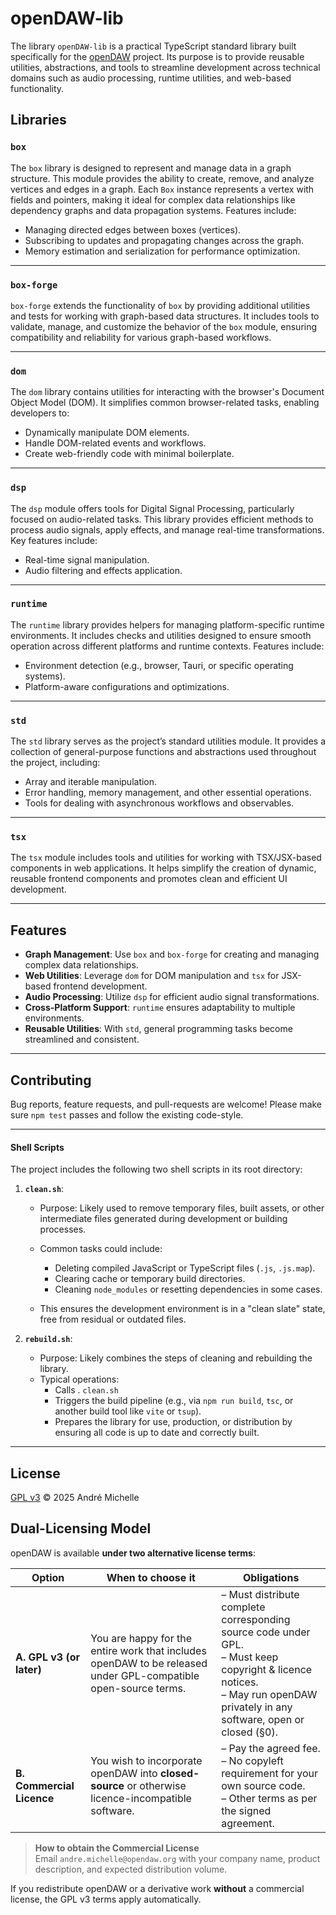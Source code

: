 # openDAW-lib

The library `openDAW-lib` is a practical TypeScript standard library built specifically for
the [openDAW](https://github.com/andremichelle/openDAW) project. Its purpose is to provide reusable utilities,
abstractions, and tools to streamline development across technical domains such as audio processing, runtime utilities,
and web-based functionality.

## Libraries

### `box`

The `box` library is designed to represent and manage data in a graph structure. This module provides the ability to create, remove, and analyze vertices and edges in a graph. Each `Box` instance represents a vertex with fields and pointers, making it ideal for complex data relationships like dependency graphs and data propagation systems. Features include:

- Managing directed edges between boxes (vertices).
- Subscribing to updates and propagating changes across the graph.
- Memory estimation and serialization for performance optimization.

---

### `box-forge`

`box-forge` extends the functionality of `box` by providing additional utilities and tests for working with graph-based data structures. It includes tools to validate, manage, and customize the behavior of the `box` module, ensuring compatibility and reliability for various graph-based workflows.

---

### `dom`

The `dom` library contains utilities for interacting with the browser's Document Object Model (DOM). It simplifies common browser-related tasks, enabling developers to:

- Dynamically manipulate DOM elements.
- Handle DOM-related events and workflows.
- Create web-friendly code with minimal boilerplate.

---

### `dsp`

The `dsp` module offers tools for Digital Signal Processing, particularly focused on audio-related tasks. This library provides efficient methods to process audio signals, apply effects, and manage real-time transformations. Key features include:

- Real-time signal manipulation.
- Audio filtering and effects application.

---

### `runtime`

The `runtime` library provides helpers for managing platform-specific runtime environments. It includes checks and utilities designed to ensure smooth operation across different platforms and runtime contexts. Features include:

- Environment detection (e.g., browser, Tauri, or specific operating systems).
- Platform-aware configurations and optimizations.

---

### `std`

The `std` library serves as the project’s standard utilities module. It provides a collection of general-purpose functions and abstractions used throughout the project, including:

- Array and iterable manipulation.
- Error handling, memory management, and other essential operations.
- Tools for dealing with asynchronous workflows and observables.

---

### `tsx`

The `tsx` module includes tools and utilities for working with TSX/JSX-based components in web applications. It helps simplify the creation of dynamic, reusable frontend components and promotes clean and efficient UI development.

---

## Features

- **Graph Management**: Use `box` and `box-forge` for creating and managing complex data relationships.
- **Web Utilities**: Leverage `dom` for DOM manipulation and `tsx` for JSX-based frontend development.
- **Audio Processing**: Utilize `dsp` for efficient audio signal transformations.
- **Cross-Platform Support**: `runtime` ensures adaptability to multiple environments.
- **Reusable Utilities**: With `std`, general programming tasks become streamlined and consistent.

---

## Contributing

Bug reports, feature requests, and pull-requests are welcome!
Please make sure `npm test` passes and follow the existing code-style.

---

#### Shell Scripts

The project includes the following two shell scripts in its root directory:

1. **`clean.sh`**:
    - Purpose: Likely used to remove temporary files, built assets, or other intermediate files generated during
      development or building processes.
    - Common tasks could include:
        - Deleting compiled JavaScript or TypeScript files (`.js`, `.js.map`).
        - Clearing cache or temporary build directories.
        - Cleaning `node_modules` or resetting dependencies in some cases.

    - This ensures the development environment is in a "clean slate" state, free from residual or outdated files.

2. **`rebuild.sh`**:
    - Purpose: Likely combines the steps of cleaning and rebuilding the library.
    - Typical operations:
        - Calls . `clean.sh`
        - Triggers the build pipeline (e.g., via `npm run build`, `tsc`, or another build tool like `vite` or `tsup`).
        - Prepares the library for use, production, or distribution by ensuring all code is up to date and correctly
          built.

---

## License

[GPL v3](https://www.gnu.org/licenses/gpl-3.0.txt) © 2025 André Michelle

## Dual-Licensing Model

openDAW is available **under two alternative license terms**:

| Option                    | When to choose it                                                                                              | Obligations                                                                                                                                                                      |
|---------------------------|----------------------------------------------------------------------------------------------------------------|----------------------------------------------------------------------------------------------------------------------------------------------------------------------------------|
| **A. GPL v3 (or later)**  | You are happy for the entire work that includes openDAW to be released under GPL-compatible open-source terms. | – Must distribute complete corresponding source code under GPL.<br>– Must keep copyright & licence notices.<br>– May run openDAW privately in any software, open or closed (§0). |
| **B. Commercial Licence** | You wish to incorporate openDAW into **closed-source** or otherwise licence-incompatible software.             | – Pay the agreed fee.<br>– No copyleft requirement for your own source code.<br>– Other terms as per the signed agreement.                                                       |

> **How to obtain the Commercial License**  
> Email `andre.michelle@opendaw.org` with your company name, product description, and expected distribution volume.

If you redistribute openDAW or a derivative work **without** a commercial license, the GPL v3 terms apply automatically.